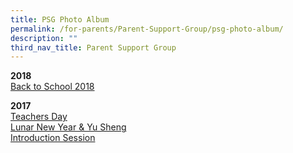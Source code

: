 ```yaml
---
title: PSG Photo Album
permalink: /for-parents/Parent-Support-Group/psg-photo-album/
description: ""
third_nav_title: Parent Support Group
---
```






**2018**   
[Back to School 2018](/for-parents/Parent-Support-Group/bts-2018)

  

**2017**   
[Teachers Day](/for-parents/Parent-Support-Group/teachers-day-2017)    
[Lunar New Year & Yu Sheng](/for-parents/Parent-Support-Group/2017-lunar-new-year)    
[Introduction Session](/for-parents/Parent-Support-Group/2017-psg-intro-session)